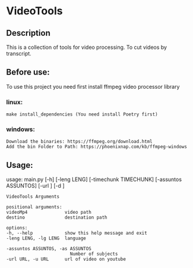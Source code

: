 # VideoTools

## Description
This is a collection of tools for video processing. To cut videos by transcript.

## Before use:

To use this project you need first install ffmpeg video processor library

### linux:
    make install_dependencies (You need install Poetry first)
### windows:
    Download the binaries: https://ffmpeg.org/download.html
    Add the bin Folder to Path: https://phoenixnap.com/kb/ffmpeg-windows

## Usage:
   usage: main.py [-h] [-leng LENG] [-timechunk TIMECHUNK] [-assuntos ASSUNTOS] [-url ]  [-d ] 

    VideoTools Arguments

    positional arguments:
    videoMp4              video path
    destino               destination path

    options:
    -h, --help            show this help message and exit
    -leng LENG, -lg LENG  language
   
    -assuntos ASSUNTOS, -as ASSUNTOS
                            Number of subjects
    -url URL, -u URL      url of video on youtube

